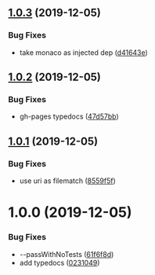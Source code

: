 ## [1.0.3](https://github.com/etclabscore/monaco-add-diagnostics/compare/1.0.2...1.0.3) (2019-12-05)


### Bug Fixes

* take monaco as injected dep ([d41643e](https://github.com/etclabscore/monaco-add-diagnostics/commit/d41643e40254452b5a76e11f78b3f3547d70d822))

## [1.0.2](https://github.com/etclabscore/monaco-add-diagnostics/compare/1.0.1...1.0.2) (2019-12-05)


### Bug Fixes

* gh-pages typedocs ([47d57bb](https://github.com/etclabscore/monaco-add-diagnostics/commit/47d57bbdd3d1bc677871059d58cd8f0b66fa4613))

## [1.0.1](https://github.com/etclabscore/monaco-add-diagnostics/compare/1.0.0...1.0.1) (2019-12-05)


### Bug Fixes

* use uri as filematch ([8559f5f](https://github.com/etclabscore/monaco-add-diagnostics/commit/8559f5f7a59b0ef639dc8a4f17392b17476c560a))

# 1.0.0 (2019-12-05)


### Bug Fixes

* --passWithNoTests ([61f6f8d](https://github.com/etclabscore/monaco-add-diagnostics/commit/61f6f8d565f56060b687f745e6726cc925468092))
* add typedocs ([0231049](https://github.com/etclabscore/monaco-add-diagnostics/commit/0231049e267a9c40f6730577d0b037becc7f4799))
